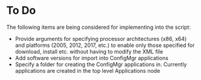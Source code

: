 # To Do
The following items are being considered for implementing into the script:

* Provide arguments for specifying processor architectures (x86, x64) and platforms (2005, 2012, 2017, etc.) to enable only those specified for download, install etc. without having to modify the XML file
* Add software versions for import into ConfigMgr applications
* Specify a folder for creating the ConfigMgr applications in. Currently applications are created in the top level Applications node